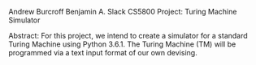 Andrew Burcroff
Benjamin A. Slack
CS5800
Project: Turing Machine Simulator

Abstract:
For this project, we intend to create a simulator for a standard 
Turing Machine using Python 3.6.1. The Turing Machine (TM) will be
programmed via a text input format of our own devising.
